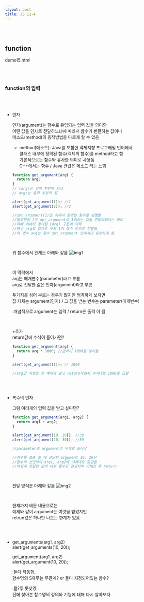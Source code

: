 ```yaml
---
layout: post
title: JS 11-4
---
```


<br><br>

## function

demo15.html

<br><br>

### function의 입력

<br><br>

- 인자
  <br>

  인자(argument)는 함수로 유입되는 입력 값을 의미함<br>
  어떤 값을 인자로 전달하느냐에 따라서 함수가 반환하는 값이나<br>
  메소드(method)의 동작방법을 다르게 할 수 있음<br>

  - method(메소드): Java를 포함한 객체지향 프로그래밍 언어에서<br>
    클래스 내부에 정의된 함수(객체의 함수)를 method라고 함<br>
    기본적으로는 함수와 유사한 의미로 사용됨<br>
    C++에서는 함수 / Java 관련은 메소드 라는 느낌<br>

  ```javascript
  function get_argument(arg) {
    return arg;
  }
  // (arg)는 입력 부분이 되고
  // arg;는 출력 부분이 됨

  alert(get_argument(1)); //1
  alert(get_argument(2)); //2

  //get_argument(1)은 위에서 정의된 함수를 실행함
  //괄호안의 1은 get_argument로 1이라는 값을 전달하겠다는 의미
  //이때 위에서 정의된 (arg) 구문에 의해
  //변수 arg의 값으로 숫자 1이 함수 안으로 전달됨
  //이 변수 arg는 함수 get_argument 안에서만 유효하게 됨
  ```

    <br>

  위 함수에서 관계는 아래와 같음
  ![img1](https://ifh.cc/g/RlvPzt.png)

    <br>

  이 맥락에서<br>
  arg는 매개변수(parameter)라고 부름<br>
  arg로 전달한 값은 인자(argument)라고 부름<br>

  두가지를 섞어 부르는 경우가 많지만 엄격하게 보자면<br>
  값 자체는 argument(인자) / 그 값을 받는 변수는 parameter(매개변수)<br>

  :개념적으로 argument는 입력 / return은 출력 이 됨<br>

  <br>

  +추가<br>
  return값에 수식이 들어가면?

  ```javascript
  function get_argument(arg) {
    return arg * 1000; //곱하기 1000을 넣어봄
  }

  alert(get_argument(1)); // 1000

  //arg값 지정은 전 예제와 같고 return하면서 수식대로 1000을 곱함
  ```

  <Br><br>

- 복수의 인자
  <br>

  그럼 여러개의 입력 값을 받고 싶다면?

  ```javascript
  function get_argument(arg1, arg2) {
    return arg1 + arg2;
  }

  alert(get_argument(10, 20)); //30
  alert(get_argument(20, 30)); //50

  //parameter와 argument가 두개로 늘어남

  //함수를 호출 할 때 전달한 argument 10, 20은
  //함수의 선언부의 arg1, arg2에 차례대로 할당됨
  //이렇게 전달된 값이 내부 함수로 전달되어 더해진 후 return
  ```

  <br>

  전달 방식은 아래와 같음
  ![img2](https://ifh.cc/g/vtnT7p.png)

  <br>

  현재까지 배운 내용으로는<br>
  예제와 같이 argument는 여럿을 받았지만<br>
  retrun값은 하나만 나오는 한계가 있음<br>

<br><br>

- get_arguments(arg1, arg2)<br>
  alert(get_arguments(10, 20));<br>

  get_argument(arg1, arg2)<br>
  alert(get_argument(10, 20));

  :둘다 작동함..<br>
  함수명의 S유무는 무관계? or 둘다 지정되어있는 함수?<br>

  :몰?루 못찾겠<br>
  전에 찾아본 함수명의 정의와 기능에 대해 다시 알아보자

<br><br>
